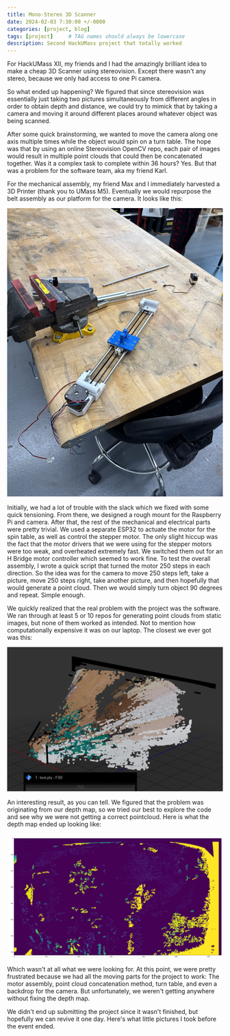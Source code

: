 ```yaml
---
title: Mono-Stereo 3D Scanner
date: 2024-02-03 7:30:00 +/-0000
categories: [project, blog]
tags: [project]     # TAG names should always be lowercase
description: Second HackUMass project that totally worked
---
```


For HackUMass XII, my friends and I had the amazingly brilliant idea to make a cheap 3D Scanner using stereovision. Except there wasn't any stereo, because we only had access to one Pi camera. 

So what ended up happening? We figured that since stereovision was essentially just taking two pictures simultaneously from different angles in order to obtain depth and distance, we could try to mimick that by taking a camera and moving it around different places around whatever object was being scanned. 

After some quick brainstorming, we wanted to move the camera along one axis multiple times while the object would spin on a turn table. The hope was that by using an online Stereovision OpenCV repo, each pair of images would result in multiple point clouds that could then be concatenated together. Was it a complex task to complete within 36 hours? Yes. But that was a problem for the software team, aka my friend Karl. 

For the mechanical assembly, my friend Max and I immediately harvested a 3D Printer (thank you to UMass M5). Eventually we would repurpose the belt assembly as our platform for the camera. It looks like this:

![Belt assembly](/assets/img/images/beltassembly1.jpeg "belt assembly")

Initially, we had a lot of trouble with the slack which we fixed with some quick tensioning. From there, we designed a rough mount for the Raspberry Pi and camera. After that, the rest of the mechanical and electrical parts were pretty trivial. We used a separate ESP32 to actuate the motor for the spin table, as well as control the stepper motor. The only slight hiccup was the fact that the motor drivers that we were using for the stepper motors were too weak, and overheated extremely fast. We switched them out for an H Bridge motor controller which seemed to work fine. To test the overall assembly, I wrote a quick script that turned the motor 250 steps in each direction. So the idea was for the camera to move 250 steps left, take a picture, move 250 steps right, take another picture, and then hopefully that would generate a point cloud. Then we would simply turn object 90 degrees and repeat. Simple enough. 

We quickly realized that the real problem with the project was the software. We ran through at least 5 or 10 repos for generating point clouds from static images, but none of them worked as intended. Not to mention how computationally expensive it was on our laptop. The closest we ever got was this:

![pointcloud 1](/assets/img/images/pointcloud1.png "pointcloud 1")

An interesting result, as you can tell. We figured that the problem was originating from our depth map, so we tried our best to explore the code and see why we were not getting a correct pointcloud. Here is what the depth map ended up looking like:

![depth map](/assets/img/images/depthmap1.png "depth map")

Which wasn't at all what we were looking for. At this point, we were pretty frustrated because we had all the moving parts for the project to work: The motor assembly, point cloud concatenation method, turn table, and even a backdrop for the camera. But unfortunately, we weren't getting anywhere without fixing the depth map. 

We didn't end up submitting the project since it wasn't finished, but hopefully we can revive it one day. Here's what little pictures I took before the event ended.


 

